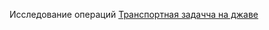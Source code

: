 Исследование операций
[Транспортная задачча на джаве](https://github.com/IIMixaII/transportTaskJava)
